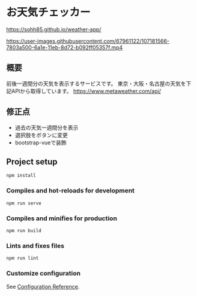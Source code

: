 # お天気チェッカー

https://sohh85.github.io/weather-app/

https://user-images.githubusercontent.com/67961122/107181566-7803a500-6a1e-11eb-8d72-b092ff05357f.mp4




## 概要
前後一週間分の天気を表示するサービスです。
東京・大阪・名古屋の天気を下記APIから取得しています。
https://www.metaweather.com/api/



## 修正点
- 過去の天気一週間分を表示
- 選択肢をボタンに変更
- bootstrap-vueで装飾

## Project setup
```
npm install
```

### Compiles and hot-reloads for development
```
npm run serve
```

### Compiles and minifies for production
```
npm run build
```

### Lints and fixes files
```
npm run lint
```

### Customize configuration
See [Configuration Reference](https://cli.vuejs.org/config/).
